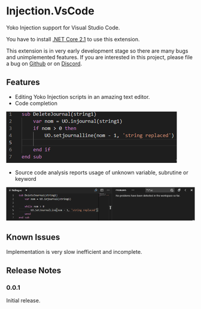 # Injection.VsCode

Yoko Injection support for Visual Studio Code.

You have to install [.NET Core 2.1](https://dotnet.microsoft.com/download/dotnet-core/2.1) to use this extension.

This extension is in very early development stage so there are many bugs
and unimplemented features. If you are interested in this project, please file a bug on [Github](https://github.com/uoinfusion/InjectionScript/issues) or on [Discord](https://discord.gg/Ng3RDke).

## Features

- Editing Yoko Injection scripts in an amazing text editor.
- Code completion

![Code completion example](images/code-completion.gif)

- Source code analysis reports usage of unknown variable, subrutine or keyword

![Code error and warning example](images/code-analysis.gif)

## Known Issues

Implementation is very slow inefficient and incomplete.

## Release Notes

### 0.0.1

Initial release.
